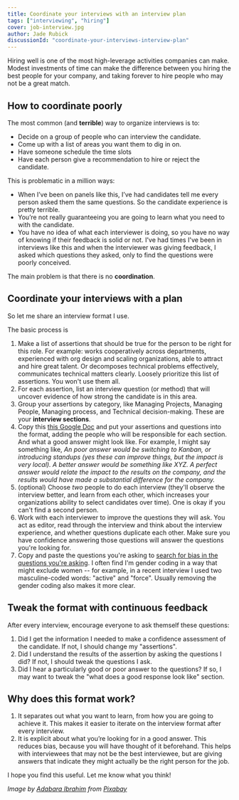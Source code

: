```yaml
---
title: Coordinate your interviews with an interview plan
tags: ["interviewing", "hiring"]
cover: job-interview.jpg
author: Jade Rubick
discussionId: "coordinate-your-interviews-interview-plan"
---
```


<re-img src="job-interview.jpg"></re-img>

Hiring well is one of the most high-leverage activities companies can make. Modest investments of time can make the difference between you hiring the best people for your company, and taking forever to hire people who may not be a great match.

## How to coordinate poorly

The most common (and **terrible**) way to organize interviews is to:
* Decide on a group of people who can interview the candidate. 
* Come up with a list of areas you want them to dig in on. 
* Have someone schedule the time slots
* Have each person give a recommendation to hire or reject the candidate. 

This is problematic in a million ways:

* When I’ve been on panels like this, I’ve had candidates tell me every person asked them the same questions. So the candidate experience is pretty terrible. 
* You’re not really guaranteeing you are going to learn what you need to with the candidate. 
* You have no idea of what each interviewer is doing, so you have no way of knowing if their feedback is solid or not. I've had times I've been in interviews like this and when the interviewer was giving feedback, I asked which questions they asked, only to find the questions were poorly conceived. 

The main problem is that there is no **coordination**. 

## Coordinate your interviews with a plan

So let me share an interview format I use. 

The basic process is
1. Make a list of assertions that should be true for the person to be right for this role. For example: works cooperatively across departments, experienced with org design and scaling organizations, able to attract and hire great talent. Or decomposes technical problems effectively, communicates technical matters clearly. Loosely prioritize this list of assertions. You won't use them all.
2. For each assertion, list an interview question (or method) that will uncover evidence of how strong the candidate is in this area. 
3. Group your assertions by category, like Managing Projects, Managing People, Managing process, and Technical decision-making. These are your **interview sections**. 
4. Copy this [this Google Doc](https://docs.google.com/document/d/1WlkzpOMoQnmaG5wVTjV2JFtbis1ykKjlaE0unO8XbEA/edit#) and put your assertions and questions into the format, adding the people who will be responsible for each section. And what a good answer might look like. For example, I might say something like, *An poor answer would be switching to Kanban, or introducing standups (yes these can improve things, but the impact is very local). A better answer would be something like XYZ. A perfect answer would relate the impact to the results on the company, and the results would have made a substantial difference for the company.* 
5. (optional) Choose _two_ people to do each interview (they'll observe the interview better, and learn from each other, which increases your organizations ability to select candidates over time). One is okay if you can't find a second person.
6. Work with each interviewer to improve the questions they will ask. You act as editor, read through the interview and think about the interview experience, and whether questions duplicate each other. Make sure you have confidence answering those questions will answer the questions you're looking for.
7. Copy and paste the questions you're asking to [search for bias in the questions you're asking](http://gender-decoder.katmatfield.com/). I often find I'm gender coding in a way that might exclude women -- for example, in a recent interview I used two masculine-coded words: "active" and "force". Usually removing the gender coding also makes it more clear. 

## Tweak the format with continuous feedback

After every interview, encourage everyone to ask themself these questions:

1. Did I get the information I needed to make a confidence assessment of the candidate. If not, I should change my "assertions". 
2. Did I understand the results of the assertion by asking the questions I did? If not, I should tweak the questions I ask. 
3. Did I hear a particularly good or poor answer to the questions? If so, I may want to tweak the "what does a good response look like" section.

## Why does this format work?

1. It separates out what you want to learn, from how you are going to achieve it. This makes it easier to iterate on the interview format after every interview. 
2. It is explicit about what you’re looking for in a good answer. This reduces bias, because you will have thought of it beforehand. This helps with interviewees that may not be the best interviewee, but are giving answers that indicate they might actually be the right person for the job. 

I hope you find this useful. Let me know what you think!

_Image by <a href="https://pixabay.com/users/425147-425147/">Adabara Ibrahim</a> from <a href="https://pixabay.com/">Pixabay</a>_

